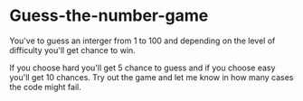 # Guess-the-number-game
You've to guess an interger from 1 to 100 and depending on the level of difficulty you'll get chance to win.

If you choose hard you'll get 5 chance to guess and if you choose easy you'll get 10 chances.
Try out the game and let me know in how many cases the code might fail.
